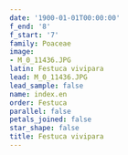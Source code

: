 ```yaml
---
date: '1900-01-01T00:00:00'
f_end: '8'
f_start: '7'
family: Poaceae
image:
- M_0_11436.JPG
latin: Festuca vivipara
lead: M_0_11436.JPG
lead_sample: false
name: index.en
order: Festuca
parallel: false
petals_joined: false
star_shape: false
title: Festuca vivipara
---
```

